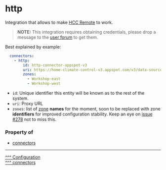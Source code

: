 http
==

Integration that allows to make [HCC Remote](https://play.google.com/store/apps/details?id=net.sf.dz4.android.remote) to work.

> **NOTE:** This integration requires obtaining credentials, please drop a message to the [user forum](http://groups.google.com/group/home-climate-control) to get them.

Best explained by example:

```yaml
  connectors:
    - http:
        id: http-connector-appspot-v3
        uri: https://home-climate-control-v3.appspot.com/v3/data-source
        zones:
          - Workshop-east
          - Workshop-west
```

* `id`: Unique identifier this entity will be known as to the rest of the system.
* `uri`: Proxy URL
* `zones`: list of [zone](./zones.md) **names** for the moment, soon to be replaced with zone **identifiers** for improved configuration stability. Keep an eye on [issue #278](https://github.com/home-climate-control/dz/issues/278) not to miss this.

### Property of
* [connectors](./connectors.md)

---
[^^^ Configuration](./index.md)  
[^^^ connectors](./connectors.md)
